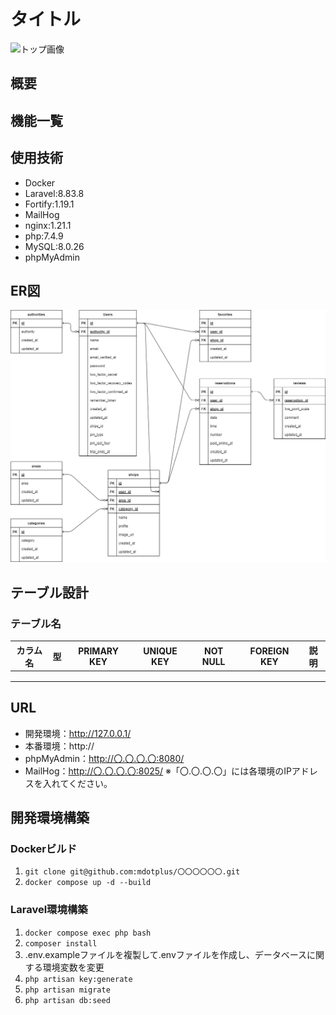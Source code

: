 # タイトル
![トップ画像]()

## 概要

## 機能一覧

## 使用技術
- Docker
- Laravel:8.83.8
- Fortify:1.19.1
- MailHog
- nginx:1.21.1
- php:7.4.9
- MySQL:8.0.26
- phpMyAdmin

## ER図
![ER図](img/er.png)

## テーブル設計
### テーブル名
|カラム名|型|PRIMARY KEY|UNIQUE KEY|NOT NULL|FOREIGN KEY|説明|
|----|----|:--:|:--:|:--:|:--:|----|
||||||||
||||||||
||||||||

## URL
- 開発環境：http://127.0.0.1/
- 本番環境：http://
- phpMyAdmin：http://〇.〇.〇.〇:8080/
- MailHog：http://〇.〇.〇.〇:8025/
※「〇.〇.〇.〇」には各環境のIPアドレスを入れてください。

## 開発環境構築
### Dockerビルド
1. `git clone git@github.com:mdotplus/〇〇〇〇〇〇.git`
1. `docker compose up -d --build`
### Laravel環境構築
1. `docker compose exec php bash`
1. `composer install`
1. .env.exampleファイルを複製して.envファイルを作成し、データベースに関する環境変数を変更
1. `php artisan key:generate`
1. `php artisan migrate`
1. `php artisan db:seed`
